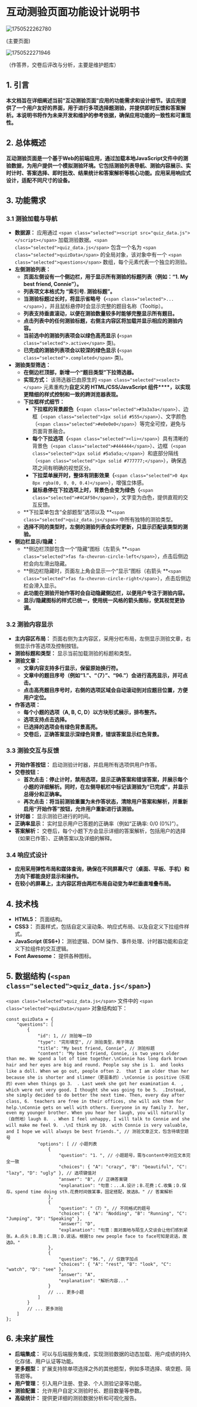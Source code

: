 # 互动测验页面功能设计说明书

![1750522262780](images/readme/1750522262780.png)

(主要页面)

![1750522271946](images/readme/1750522271946.png)

（作答界，交卷后评改与分析，主要是维护题库）

## 1. 引言

**本文档旨在详细阐述当前“互动测验页面”应用的功能需求和设计细节。该应用提供了一个用户友好的界面，用于进行多项选择题测验，并提供即时反馈和答案解析。本说明书将作为未来开发和维护的参考依据，确保应用功能的一致性和可重现性。**

## 2. 总体概述

**互动测验页面是一个基于Web的前端应用，通过加载本地JavaScript文件中的测验数据，为用户提供一个模拟测验环境。它包括测验列表导航、测验内容展示、实时计时、答案选择、即时批改、结果统计和答案解析等核心功能。应用采用响应式设计，适配不同尺寸的设备。**

## 3. 功能需求

### 3.1 测验加载与导航

* **数据源：** 应用通过 `<span class="selected"><script src="quiz_data.js"></script></span>` 加载测验数据。`<span class="selected">quiz_data.js</span>` 包含一个名为 `<span class="selected">quizData</span>` 的全局对象，该对象中有一个 `<span class="selected">questions</span>` 数组，每个元素代表一个独立的测验。
* **左侧测验列表：**
  * **页面左侧设有一个侧边栏，用于显示所有测验的标题列表（例如：“1. My best friend, Connie”）。**
  * **列表项文本格式为 “索引号. 测验标题”。**
  * **当测验标题过长时，将显示省略号（**`<span class="selected">...</span>`），并且鼠标悬停时会显示完整的题目名称（Tooltip）。
  * **列表支持垂直滚动，以便在测验数量较多时能够完整显示所有题目。**
  * **点击列表中的任何测验标题，右侧主内容区将加载并显示相应的测验内容。**
  * **当前选中的测验列表项会以绿色高亮显示 (**`<span class="selected">.active</span>` 类)。
  * **已完成的测验列表项会以较深的绿色显示 (**`<span class="selected">.completed</span>` 类)。
* **测验类型筛选：**
  * **在侧边栏顶部，新增一个“题目类型”下拉筛选器。**
  * **实现方式：** 该筛选器已由原生的 `<span class="selected"><select></span>` 元素重构为**自定义的 HTML/CSS/JavaScript 组件****，以实现更精细的样式控制和一致的跨浏览器表现。**
  * **下拉框样式细节：**
    * **下拉框的背景颜色（**`<span class="selected">#3a3a3a</span>`）、边框（`<span class="selected">1px solid #555</span>`）、文字颜色（`<span class="selected">#e0e0e0</span>`）等完全可控，避免与页面背景融合。
    * **每个下拉选项（**`<span class="selected"><li></span>`）具有清晰的背景色（`<span class="selected">#444444</span>`）、边框（`<span class="selected">1px solid #5a5a5a;</span>`）和底部分隔线（`<span class="selected">1px solid #777777;</span>`），确保选项之间有明确的视觉区分。
    * **下拉菜单展开时，整体有阴影效果（**`<span class="selected">0 4px 8px rgba(0, 0, 0, 0.4)</span>`），增强立体感。
    * **鼠标悬停在下拉选项上时，背景色会变为绿色（**`<span class="selected">#4CAF50</span>`），文字变为白色，提供直观的交互反馈。
  * **下拉菜单包含“全部题型”选项以及 **`<span class="selected">quiz_data.js</span>` 中所有独特的测验类型。
  * **选择不同的类型时，左侧的测验列表会实时更新，只显示匹配该类型的测验。**
* **侧边栏显示/隐藏：**
  * **侧边栏顶部包含一个“隐藏”图标（左箭头 **`<span class="selected">fas fa-chevron-circle-left</span>`），点击后侧边栏会向左滑出隐藏。
  * **侧边栏隐藏时，页面左上角会显示一个“显示”图标（右箭头 **`<span class="selected">fas fa-chevron-circle-right</span>`），点击后侧边栏会滑入显示。
  * **此功能在测验开始作答时会自动隐藏侧边栏，以便用户专注于测验内容。**
  * **显示/隐藏图标的样式已统一，使用统一风格的箭头图标，使其视觉更协调。**

### 3.2 测验内容显示

* **主内容区布局：** 页面右侧为主内容区，采用分栏布局，左侧显示测验文章，右侧显示作答选项及控制按钮。
* **测验标题和类型：** 显示当前加载测验的标题和类型。
* **测验文章：**
  * **文章内容支持多行显示，保留原始换行符。**
  * **文章中的题目序号（例如“1.”、“（7）”、“96.”）会进行高亮显示，并可点击。**
  * **点击高亮题目序号时，右侧的选项区域会自动滚动到对应题目位置，方便用户定位。**
* **作答选项：**
  * **每个小题的选项（A, B, C, D）以方块形式展示，排布整齐。**
  * **选项支持点击选择。**
  * **已选择的选项会有绿色背景高亮。**
  * **交卷后，正确答案显示深绿色背景，错误答案显示红色背景。**

### 3.3 测验交互与反馈

* **开始作答按钮：** 启动测验计时器，并启用所有选项供用户作答。
* **交卷按钮：**
  * **首次点击：停止计时，禁用选项，显示正确答案和错误答案，并展示每个小题的详细解析。同时，在左侧导航栏中标记该测验为“已完成”，并显示总得分和正确率。**
  * **再次点击：将当前测验重置为未作答状态，清除用户答案和解析，并重新启用“开始作答”按钮，允许用户重新进行该测验。**
* **计时器：** 显示测验已进行的时间。
* **正确率显示：** 实时显示用户已答题的正确率（例如“正确率: 0/0 (0%)”）。
* **答案解析：** 交卷后，每个小题下方会显示详细的答案解析，包括用户的选择（如果已作答）、正确答案以及详细的解释。

### 3.4 响应式设计

* **应用采用弹性布局和媒体查询，确保在不同屏幕尺寸（桌面、平板、手机）和方向下都能良好显示和操作。**
* **在较小的屏幕上，主内容区将由两栏布局自动变为单栏垂直堆叠布局。**

## 4. 技术栈

* **HTML5：** 页面结构。
* **CSS3：** 页面样式，包括自定义滚动条、响应式布局、以及自定义下拉组件样式。
* **JavaScript (ES6+)：** 测验逻辑、DOM 操作、事件处理、计时器功能和自定义下拉组件的交互逻辑。
* **Font Awesome：** 提供各种图标。

## 5. 数据结构 (`<span class="selected">quiz_data.js</span>`)

`<span class="selected">quiz_data.js</span>` 文件中的 `<span class="selected">quizData</span>` 对象结构如下：

```
const quizData = {
    "questions": [
        {
            "id": 1, // 测验唯一ID
            "type": "完形填空", // 测验类型，用于筛选
            "title": "My best friend, Connie", // 测验标题
            "content": "My best friend, Connie, is two years older than me. We spend a lot of time together.\nConnie has long dark brown hair and her eyes are big and round. People say she is 1． and looks like a doll. When we go out, people often 2． that I am older than her because she is shorter and slimmer（更苗条的）.\nConnie is positive（乐观的）even when things go 3． . Last week she got her examination 4． , which were not very good. I thought she was going to be 5． .Instead, she simply decided to do better the next time. Then, every day after class, 6． teachers are free in their offices, she will ask them for help.\nConnie gets on well with others. Everyone in my family 7． her, even my younger brother. When you hear her laugh, you will naturally（自然地）laugh 8． . When I feel unhappy, I will talk to Connie and she will make me feel 9． .\nI think my 10． with Connie is very valuable, and I hope we will always be best friends.", // 测验文章正文，包含待填空题号
            "options": [ // 小题列表
                {
                    "question": "1．", // 小题题号，需与content中对应文本完全一致
                    "choices": { "A": "crazy", "B": "beautiful", "C": "lazy", "D": "ugly" }, // 选项键值对
                    "answer": "B", // 正确答案键
                    "explanation": "句意：...A.设计；B.花费；C.收集；D.保存。spend time doing sth.花费时间做某事，固定搭配，故选B。" // 答案解析
                },
                {
                    "question": "（7）", // 不同格式的题号
                    "choices": { "A": "Nodding", "B": "Running", "C": "Jumping", "D": "Speaking" },
                    "answer": "D",
                    "explanation": "句意：面对面地与陌生人交谈会让他们感到紧张。A.点头；B.跑；C.跳；D.说话。根据to new people face to face可知是说话，故选D。"
                },
                {
                    "question": "96.", // 仅数字加点
                    "choices": { "A": "rest", "B": "look", "C": "watch", "D": "see" },
                    "answer": "A",
                    "explanation": "解析内容..."
                }
                // ... 更多小题
            ]
        }
        // ... 更多测验
    ]
};

```

## 6. 未来扩展性

* **后端集成：** 可以与后端服务集成，实现测验数据的动态加载、用户成绩的持久化存储、用户认证等功能。
* **更多题型：** 扩展支持除单项选择之外的其他题型，例如多项选择、填空题、简答题等。
* **用户管理：** 引入用户注册、登录、个人测验记录等功能。
* **测验配置：** 允许用户自定义测验时长、题目数量等参数。
* **高级统计：** 提供更详细的测验数据分析和可视化报告。

